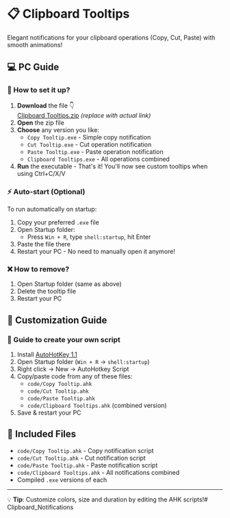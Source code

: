 # 📋 Clipboard Tooltips

Elegant notifications for your clipboard operations (Copy, Cut, Paste) with smooth animations!

## 💻 PC Guide

### 🔷 How to set it up?
1. **Download** the file 👇  
   [Clipboard Tooltips.zip](https://example.com/download) *(replace with actual link)*
2. **Open** the zip file
3. **Choose** any version you like:
   - `Copy Tooltip.exe` - Simple copy notification
   - `Cut Tooltip.exe` - Cut operation notification  
   - `Paste Tooltip.exe` - Paste operation notification
   - `Clipboard Tooltips.exe` - All operations combined
4. **Run** the executable - That's it! You'll now see custom tooltips when using Ctrl+C/X/V

### ⚡ Auto-start (Optional)
To run automatically on startup:
1. Copy your preferred `.exe` file
2. Open Startup folder:
   - Press `Win + R`, type `shell:startup`, hit Enter
3. Paste the file there
4. Restart your PC - No need to manually open it anymore!

### ❌ How to remove?
1. Open Startup folder (same as above)
2. Delete the tooltip file
3. Restart your PC

## 🎨 Customization Guide

### 🔷 Guide to create your own script
1. Install [AutoHotKey 1.1](https://www.autohotkey.com/download/ahk-install.exe)
2. Open Startup folder (`Win + R` → `shell:startup`)
3. Right click → New → AutoHotkey Script
4. Copy/paste code from any of these files:
   - `code/Copy Tooltip.ahk`
   - `code/Cut Tooltip.ahk`  
   - `code/Paste Tooltip.ahk`
   - `code/Clipboard Tooltips.ahk` (combined version)
5. Save & restart your PC

## 📂 Included Files
- `code/Copy Tooltip.ahk` - Copy notification script
- `code/Cut Tooltip.ahk` - Cut notification script  
- `code/Paste Tooltip.ahk` - Paste notification script
- `code/Clipboard Tooltips.ahk` - All notifications combined
- Compiled `.exe` versions of each

---

💡 **Tip**: Customize colors, size and duration by editing the AHK scripts!#   C l i p b o a r d _ N o t i f i c a t i o n s  
 